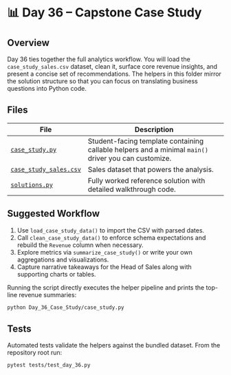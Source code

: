 # 📊 Day 36 – Capstone Case Study

## Overview

Day 36 ties together the full analytics workflow. You will load the
`case_study_sales.csv` dataset, clean it, surface core revenue insights, and
present a concise set of recommendations. The helpers in this folder mirror the
solution structure so that you can focus on translating business questions into
Python code.

## Files

| File | Description |
| --- | --- |
| [`case_study.py`](case_study.py) | Student-facing template containing callable helpers and a minimal `main()` driver you can customize. |
| [`case_study_sales.csv`](case_study_sales.csv) | Sales dataset that powers the analysis. |
| [`solutions.py`](solutions.py) | Fully worked reference solution with detailed walkthrough code. |

## Suggested Workflow

1. Use `load_case_study_data()` to import the CSV with parsed dates.
2. Call `clean_case_study_data()` to enforce schema expectations and rebuild the
   `Revenue` column when necessary.
3. Explore metrics via `summarize_case_study()` or write your own aggregations
   and visualizations.
4. Capture narrative takeaways for the Head of Sales along with supporting
   charts or tables.

Running the script directly executes the helper pipeline and prints the top-line
revenue summaries:

```bash
python Day_36_Case_Study/case_study.py
```

## Tests

Automated tests validate the helpers against the bundled dataset. From the
repository root run:

```bash
pytest tests/test_day_36.py
```
